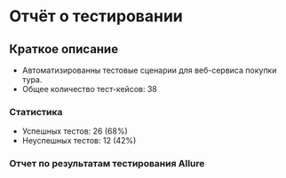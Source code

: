 # Отчёт о тестировании

## Краткое описание
- Автоматизированны тестовые сценарии для веб-сервиса покупки тура.
- Общее количество тест-кейсов: 38

### Статистика
- Успешных тестов: 26 (68%)
- Неуспешных тестов: 12 (42%)

### Отчет по результатам тестирования Allure



